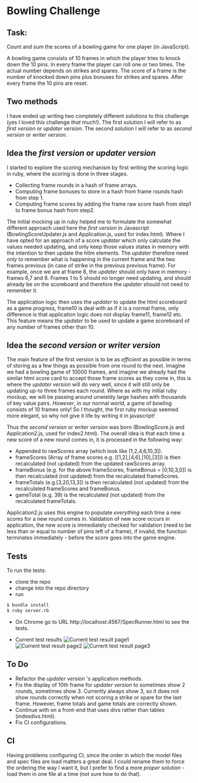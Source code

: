 
Bowling Challenge
=================

Task:
-----

Count and sum the scores of a bowling game for one player (in JavaScript).

A bowling game consists of 10 frames in which the player tries to knock down the 10 pins. In every frame the player can roll one or two times. The actual number depends on strikes and spares. The score of a frame is the number of knocked down pins plus bonuses for strikes and spares. After every frame the 10 pins are reset.

## Two methods
I have ended up writing two completely different _solutions_ to this challenge (yes I loved this challenge _that_ much!). The first solution I will refer to as _first version_ or _updater version_. The second solution I will refer to as _second version_ or _writer version_.

## Idea the _first version_ or _updater version_
I started to explore the scoring mechanism by first writing the scoring logic in ruby, where the scoring is done in three stages.

* Collecting frame rounds in a hash of frame arrays.
* Computing frame bonuses to store in a hash from frame rounds hash from step 1.
* Computing frame scores by adding the frame raw score hash from step1 to frame bonus hash from step2.

The initial mocking up in ruby helped me to formulate the somewhat different approach used here the _first version_ in Javascript (BowlingScoreUpdater.js and Application.js, used for index.html).  Where I have opted for an approach of a score _updater_ which only calculate the values needed updating, and only keep those values states in memory with the intention to then update the htlm elements.  The _updater_ therefore need _only_ to remember what is happening in the current frame and the two frames previous (in case of strike in the previous previous frame).  For example, once we are at frame 8, the _updater_ should only have in memory - frames 6,7 and 8.  Frames 1 to 5 should no longer need updating, and should already be on the scoreboard and therefore the _updater_ should not need to remember it.

The application logic then uses the _updater_ to update the html scoreboard as a game progress, frame10 is deal with as if it is a normal frame, only difference is that application logic does not display frame11, frame12 etc.  This feature means the _updater_ to be used to update a game scoreboard of any number of frames other than 10.

## Idea the _second version_ or _writer version_

The main feature of the first version is to be as _efficient_ as possible in terms of storing as a few things as possible from one round to the next.  Imagine we had a bowling game of 10000 frames, and imagine we already had the similar html score card to accept those frame scores as they come in, this is where the _updater version_ will do very well, since it will still only be updating up-to three frames each round.  Where as with my initial ruby mockup, we will be passing around unwieldy large hashes with thousands of key value pairs.  _However_, in our normal world, a game of bowling consists of 10 frames only! So I thought, the first ruby mockup seemed more elegant, so why not give it life by writing it in javascript!

Thus the _second version_ or _writer version_ was born (BowlingScore.js and Application2.js, used for index2.html).  The overall idea is that each time a new score of a new round comes in, it is processed in the following way:

* Appended to rawScores array (which look like [1,2,4,6,10,3]).
* frameScores (Array of frame scores e.g. [[1,2],[4,6],[10],[3]]) is then recalculated (not updated) from the updated rawScores array.
* frameBonus (e.g. for the above frameScores, frameBonus = [0,10,3,0]) is then recalculated (not updated) from the recalculated frameScores.
* frameTotals (e.g.[3,20,13,3]) is then recalculated (not updated) from the recalculated frameScores and frameBonus.
* gameTotal (e.g. 39) is the recalculated (not updated) from the recalculated frameTotals.

Application2.js uses this engine to populate _everything_ each time a new scores for a new round comes in.  Validation of new score occurs in application, the new score is immediately checked for validation (need to be less than or equal to number of pins left of a frame), if invalid, the function terminates immediately - before the score goes into the game engine.

## Tests
To run the tests:
* clone the repo
* change into the repo directory
* run
```sh
$ bundle install
$ ruby server.rb
```
* On Chrome go to URL http://localhost:4567/SpecRunner.html to see the tests.

* Current test results
![Current test result page1](images/test1)
![Current test result page2](images/test2)
![Current test result page3](images/test3)

## To Do
* Refactor the _updater version_ 's application methods.
* Fix the display of 10th frame for _updater version_ to sometimes show 2 rounds, sometimes show 3.  Currently always show 3, so it does not show rounds correctly when not scoring a strike or spare for the last frame.  However, frame totals and game totals are correctly shown.
* Continue with on a front-end that uses divs rather than tables (indexdivs.html).
* Fix CI configurations.

CI
--

Having problems configuring CI, since the order in which the model files and spec files are load matters a great deal.  I could rename them to force the ordering the way I want it, but I prefer to find a more _proper solution_ - load them in one file at a time (not sure how to do that).
